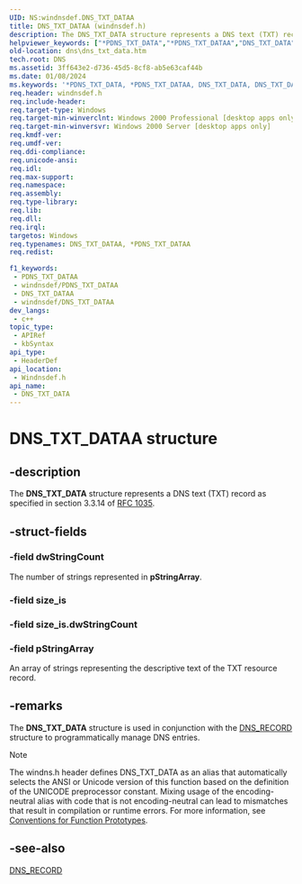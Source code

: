 ```yaml
---
UID: NS:windnsdef.DNS_TXT_DATAA
title: DNS_TXT_DATAA (windnsdef.h)
description: The DNS_TXT_DATA structure represents a DNS text (TXT) record as specified in section 3.3.14 of RFC 1035. (ANSI)
helpviewer_keywords: ["*PDNS_TXT_DATA","*PDNS_TXT_DATAA","DNS_TXT_DATA","DNS_TXT_DATA structure [DNS]","DNS_TXT_DATAA","PDNS_TXT_DATA","PDNS_TXT_DATA structure pointer [DNS]","_dns_dns_txt_data","dns.dns_txt_data","windnsdef/DNS_TXT_DATA","windnsdef/PDNS_TXT_DATA"]
old-location: dns\dns_txt_data.htm
tech.root: DNS
ms.assetid: 3ff643e2-d736-45d5-8cf8-ab5e63caf44b
ms.date: 01/08/2024
ms.keywords: '*PDNS_TXT_DATA, *PDNS_TXT_DATAA, DNS_TXT_DATA, DNS_TXT_DATA structure [DNS], DNS_TXT_DATAA, PDNS_TXT_DATA, PDNS_TXT_DATA structure pointer [DNS], _dns_dns_txt_data, dns.dns_txt_data, windnsdef/DNS_TXT_DATA, windnsdef/PDNS_TXT_DATA'
req.header: windnsdef.h
req.include-header: 
req.target-type: Windows
req.target-min-winverclnt: Windows 2000 Professional [desktop apps only]
req.target-min-winversvr: Windows 2000 Server [desktop apps only]
req.kmdf-ver: 
req.umdf-ver: 
req.ddi-compliance: 
req.unicode-ansi: 
req.idl: 
req.max-support: 
req.namespace: 
req.assembly: 
req.type-library: 
req.lib: 
req.dll: 
req.irql: 
targetos: Windows
req.typenames: DNS_TXT_DATAA, *PDNS_TXT_DATAA
req.redist: 

f1_keywords:
 - PDNS_TXT_DATAA
 - windnsdef/PDNS_TXT_DATAA
 - DNS_TXT_DATAA
 - windnsdef/DNS_TXT_DATAA
dev_langs:
 - c++
topic_type:
 - APIRef
 - kbSyntax
api_type:
 - HeaderDef
api_location:
 - Windnsdef.h
api_name:
 - DNS_TXT_DATA
---
```


# DNS_TXT_DATAA structure


## -description

The 
<b>DNS_TXT_DATA</b> structure represents a DNS text (TXT) record as specified in section 3.3.14 of <a href="https://www.ietf.org/rfc/rfc1035.txt">RFC 1035</a>.

## -struct-fields

### -field dwStringCount

The number of strings represented in <b>pStringArray</b>.

### -field size_is

### -field size_is.dwStringCount

### -field pStringArray

An array of strings representing the descriptive text of the TXT resource record.

## -remarks

The 
<b>DNS_TXT_DATA</b> structure is used in conjunction with the 
<a href="/windows/win32/api/windnsdef/ns-windns-dns_recorda">DNS_RECORD</a> structure to programmatically manage DNS entries.





> [!NOTE]
> The windns.h header defines DNS_TXT_DATA as an alias that automatically selects the ANSI or Unicode version of this function based on the definition of the UNICODE preprocessor constant. Mixing usage of the encoding-neutral alias with code that is not encoding-neutral can lead to mismatches that result in compilation or runtime errors. For more information, see [Conventions for Function Prototypes](/windows/win32/intl/conventions-for-function-prototypes).

## -see-also

<a href="/windows/win32/api/windnsdef/ns-windns-dns_recorda">DNS_RECORD</a>


